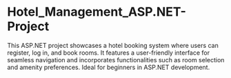 # Hotel_Management_ASP.NET-Project
 This ASP.NET project showcases a hotel booking system where users can register, log in, and book rooms. It features a user-friendly interface for seamless navigation and incorporates functionalities such as room selection and amenity preferences. Ideal for beginners in ASP.NET development.
